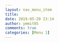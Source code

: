 ```yaml
---
layout: nav_menu_item
title: 
date: 2019-05-20 23:14
author: ymmit85
comments: true
categories: [Menu 1]
---
```

 
